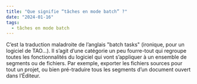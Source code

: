 ```yaml
---
title: "Que signifie “tâches en mode batch” ?"
date: "2024-01-16"
tags:
  - tâches en mode batch
---
```


C’est la traduction maladroite de l’anglais "batch tasks" (ironique, pour un logiciel de TAO…). Il s’agit d’une catégorie un peu fourre-tout qui regroupe toutes les fonctionnalités du logiciel qui vont s’appliquer à un ensemble de segments ou de fichiers. Par exemple, exporter les fichiers sources pour tout un projet, ou bien pré-traduire tous les segments d’un document ouvert dans l’Éditeur.

